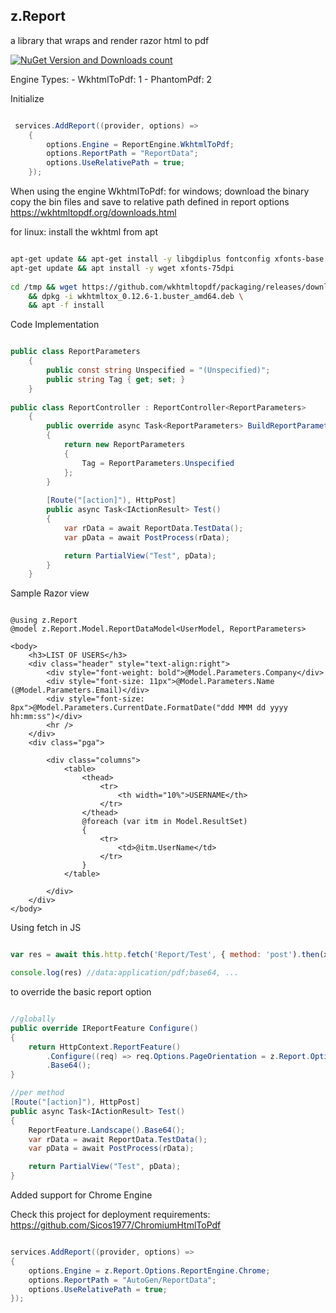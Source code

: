 ## z.Report

a library that wraps and render razor html to pdf

[![NuGet Version and Downloads count](https://buildstats.info/nuget/z.Report?includePreReleases=true)](https://www.nuget.org/packages/z.Report/)

Engine Types:
	- WkhtmlToPdf: 1
	- PhantomPdf: 2

Initialize 
```c#

 services.AddReport((provider, options) =>
    { 
        options.Engine = ReportEngine.WkhtmlToPdf;
        options.ReportPath = "ReportData";
        options.UseRelativePath = true;
    });

```

When using the engine WkhtmlToPdf:
for windows;
 download the binary copy the bin files and save to relative path defined in report options
 https://wkhtmltopdf.org/downloads.html

 for linux:
    install the wkhtml from apt

```bash

apt-get update && apt-get install -y libgdiplus fontconfig xfonts-base
apt-get update && apt install -y wget xfonts-75dpi
     
cd /tmp && wget https://github.com/wkhtmltopdf/packaging/releases/download/0.12.6-1/wkhtmltox_0.12.6-1.buster_amd64.deb \
    && dpkg -i wkhtmltox_0.12.6-1.buster_amd64.deb \
    && apt -f install

```

Code Implementation

```c#

public class ReportParameters
    {
        public const string Unspecified = "(Unspecified)"; 
        public string Tag { get; set; }
    }
      
public class ReportController : ReportController<ReportParameters>
    { 
        public override async Task<ReportParameters> BuildReportParameter()
        { 
            return new ReportParameters
            { 
                Tag = ReportParameters.Unspecified
            }; 
        }
         
        [Route("[action]"), HttpPost] 
        public async Task<IActionResult> Test()
        { 
            var rData = await ReportData.TestData();
            var pData = await PostProcess(rData);

            return PartialView("Test", pData);
        } 
    }

```

Sample Razor view

```razor

@using z.Report 
@model z.Report.Model.ReportDataModel<UserModel, ReportParameters>

<body>
    <h3>LIST OF USERS</h3>
    <div class="header" style="text-align:right">
        <div style="font-weight: bold">@Model.Parameters.Company</div>
        <div style="font-size: 11px">@Model.Parameters.Name (@Model.Parameters.Email)</div>
        <div style="font-size: 8px">@Model.Parameters.CurrentDate.FormatDate("ddd MMM dd yyyy hh:mm:ss")</div>
        <hr />
    </div>
    <div class="pga">

        <div class="columns">
            <table>
                <thead>
                    <tr>
                        <th width="10%">USERNAME</th>
                    </tr>
                </thead>
                @foreach (var itm in Model.ResultSet)
                {
                    <tr>
                        <td>@itm.UserName</td>
                    </tr>
                }
            </table>

        </div>
    </div>
</body>

```

Using fetch in JS 

```javascript

var res = await this.http.fetch('Report/Test', { method: 'post').then(x => x.text());

console.log(res) //data:application/pdf;base64, ...

```

to override the basic report option

```c#

//globally
public override IReportFeature Configure()
{
    return HttpContext.ReportFeature()
        .Configure((req) => req.Options.PageOrientation = z.Report.Options.Orientation.Landscape)
        .Base64();
}

//per method
[Route("[action]"), HttpPost] 
public async Task<IActionResult> Test()
{
    ReportFeature.Landscape().Base64();
    var rData = await ReportData.TestData();
    var pData = await PostProcess(rData);

    return PartialView("Test", pData);
}

```

Added support for Chrome Engine

Check this project for deployment requirements: https://github.com/Sicos1977/ChromiumHtmlToPdf

```c#

services.AddReport((provider, options) =>
{
    options.Engine = z.Report.Options.ReportEngine.Chrome;
    options.ReportPath = "AutoGen/ReportData";
    options.UseRelativePath = true;
});

```